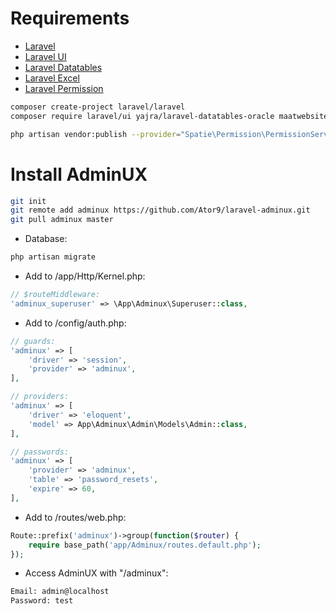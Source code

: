 # Requirements
- <a href="https://github.com/laravel/laravel">Laravel</a>
- <a href="https://github.com/laravel/ui">Laravel UI</a>
- <a href="https://github.com/yajra/laravel-datatables">Laravel Datatables</a>
- <a href="https://github.com/Maatwebsite/Laravel-Excel">Laravel Excel</a>
- <a href="https://github.com/spatie/laravel-permission">Laravel Permission</a>
```sh
composer create-project laravel/laravel
composer require laravel/ui yajra/laravel-datatables-oracle maatwebsite/excel spatie/laravel-permission

php artisan vendor:publish --provider="Spatie\Permission\PermissionServiceProvider"
```

# Install AdminUX
```sh
git init
git remote add adminux https://github.com/Ator9/laravel-adminux.git
git pull adminux master
```
- Database:
```sh
php artisan migrate
```
- Add to /app/Http/Kernel.php:
```php
// $routeMiddleware:
'adminux_superuser' => \App\Adminux\Superuser::class,
```
- Add to /config/auth.php:
```php
// guards:
'adminux' => [
    'driver' => 'session',
    'provider' => 'adminux',
],

// providers:
'adminux' => [
    'driver' => 'eloquent',
    'model' => App\Adminux\Admin\Models\Admin::class,
],

// passwords:
'adminux' => [
    'provider' => 'adminux',
    'table' => 'password_resets',
    'expire' => 60,
],
```
- Add to /routes/web.php:
```php
Route::prefix('adminux')->group(function($router) {
    require base_path('app/Adminux/routes.default.php');
});
```
- Access AdminUX with "/adminux":
```sh
Email: admin@localhost
Password: test
```
